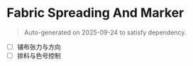 # Fabric Spreading And Marker

> Auto-generated on 2025-09-24 to satisfy dependency.

- [ ] 铺布张力与方向
- [ ] 排料与色号控制
